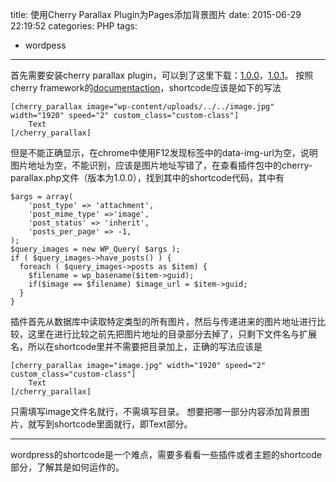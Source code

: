title: 使用Cherry Parallax Plugin为Pages添加背景图片
date: 2015-06-29 22:19:52
categories: PHP
tags:
- wordpess
---

首先需要安装cherry parallax plugin，可以到了这里下载：[1.0.0](https://github.com/pioneer903/shirincafe/tree/6b817f6aa7f47b19f3b4c190c424994567ee8dbf/wp-content/plugins/cherry-parallax)，[1.0.1](https://github.com/happywithyou86/Wordpress_PCCO/tree/12728d462e992170f87b773c2caa78321bb67b76/wp-content/plugins/cherry-parallax)。
按照cherry framework的[documentaction](http://www.templatemonster.com/help/quick-start-guide/wordpress-themes/master/index_en.html#introduction)，shortcode应该是如下的写法
```
[cherry_parallax image="wp-content/uploads/../../image.jpg" width="1920" speed="2" custom_class="custom-class"]
	Text
[/cherry_parallax]
```

<!--more-->

但是不能正确显示，在chrome中使用F12发现标签中的data-img-url为空，说明图片地址为空，不能识别，应该是图片地址写错了，在查看插件包中的cherry-parallax.php文件（版本为1.0.0），找到其中的shortcode代码，其中有
```
$args = array(
    'post_type' => 'attachment',
    'post_mime_type' =>'image',
    'post_status' => 'inherit',
    'posts_per_page' => -1,
);
$query_images = new WP_Query( $args );
if ( $query_images->have_posts() ) {
  foreach ( $query_images->posts as $item) { 
    $filename = wp_basename($item->guid);
    if($image == $filename) $image_url = $item->guid;
  }
}
```
插件首先从数据库中读取特定类型的所有图片，然后与传递进来的图片地址进行比较，这里在进行比较之前先把图片地址的目录部分去掉了，只剩下文件名与扩展名，所以在shortcode里并不需要把目录加上，正确的写法应该是
```
[cherry_parallax image="image.jpg" width="1920" speed="2" custom_class="custom-class"]
	Text
[/cherry_parallax]
```
只需填写image文件名就行，不需填写目录。
想要把哪一部分内容添加背景图片，就写到shortcode里面就行，即Text部分。

---
wordpress的shortcode是一个难点，需要多看看一些插件或者主题的shortcode部分，了解其是如何运作的。
